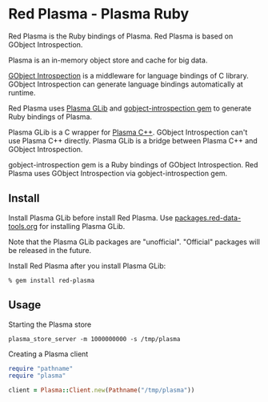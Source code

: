<!---
  Licensed to the Apache Software Foundation (ASF) under one
  or more contributor license agreements.  See the NOTICE file
  distributed with this work for additional information
  regarding copyright ownership.  The ASF licenses this file
  to you under the Apache License, Version 2.0 (the
  "License"); you may not use this file except in compliance
  with the License.  You may obtain a copy of the License at

    http://www.apache.org/licenses/LICENSE-2.0

  Unless required by applicable law or agreed to in writing,
  software distributed under the License is distributed on an
  "AS IS" BASIS, WITHOUT WARRANTIES OR CONDITIONS OF ANY
  KIND, either express or implied.  See the License for the
  specific language governing permissions and limitations
  under the License.
-->

# Red Plasma - Plasma Ruby

Red Plasma is the Ruby bindings of Plasma. Red Plasma is based on GObject Introspection.

Plasma is an in-memory object store and cache for big data.

[GObject Introspection](https://wiki.gnome.org/action/show/Projects/GObjectIntrospection) is a middleware for language bindings of C library. GObject Introspection can generate language bindings automatically at runtime.

Red Plasma uses [Plasma GLib](https://github.com/apache/arrow/tree/master/c_glib/plasma-glib) and [gobject-introspection gem](https://rubygems.org/gems/gobject-introspection) to generate Ruby bindings of Plasma.

Plasma GLib is a C wrapper for [Plasma C++](https://github.com/apache/arrow/tree/master/cpp/plasma). GObject Introspection can't use Plasma C++ directly. Plasma GLib is a bridge between Plasma C++ and GObject Introspection.

gobject-introspection gem is a Ruby bindings of GObject Introspection. Red Plasma uses GObject Introspection via gobject-introspection gem.

## Install

Install Plasma GLib before install Red Plasma. Use [packages.red-data-tools.org](https://github.com/red-data-tools/packages.red-data-tools.org) for installing Plasma GLib.

Note that the Plasma GLib packages are "unofficial". "Official" packages will be released in the future.

Install Red Plasma after you install Plasma GLib:

```text
% gem install red-plasma
```

## Usage

Starting the Plasma store

```console
plasma_store_server -m 1000000000 -s /tmp/plasma
```

Creating a Plasma client

```ruby
require "pathname"
require "plasma"

client = Plasma::Client.new(Pathname("/tmp/plasma"))
```

